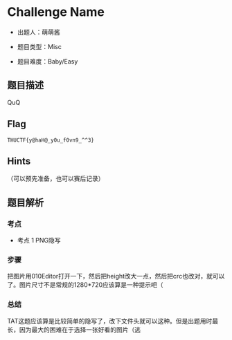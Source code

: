 # Challenge Name

- 出题人：萌萌酱

- 题目类型：Misc

- 题目难度：Baby/Easy

## 题目描述

QuQ

## Flag

`THUCTF{y@haH@_y0u_f0vn9_^^3}`

## Hints

（可以预先准备，也可以赛后记录）

## 题目解析

### 考点

* 考点 1 PNG隐写

### 步骤

把图片用010Editor打开一下，然后把height改大一点，然后把crc也改对，就可以了。图片尺寸不是常规的1280*720应该算是一种提示吧（

### 总结

TAT这题应该算是比较简单的隐写了，改下文件头就可以这种。但是出题用时最长，因为最大的困难在于选择一张好看的图片（逃
